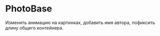 # PhotoBase

Изменить анимацию на картинках, добавить имя автора, пофиксить длину общего контейнера.
